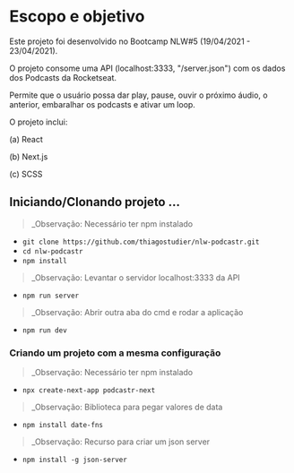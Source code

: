 # Escopo e objetivo

Este projeto foi desenvolvido no Bootcamp NLW#5 (19/04/2021 - 23/04/2021).

O projeto consome uma API (localhost:3333, "/server.json") com os dados dos Podcasts da Rocketseat. 

Permite que o usuário possa dar play, pause, ouvir o próximo áudio, o anterior, embaralhar os podcasts e ativar um loop.

O projeto inclui:

(a) React

(b) Next.js

(c) SCSS

## Iniciando/Clonando projeto ...

> _Observação: Necessário ter npm instalado

- `git clone https://github.com/thiagostudier/nlw-podcastr.git`
- `cd nlw-podcastr`
- `npm install`

> _Observação: Levantar o servidor localhost:3333 da API

- `npm run server`

> _Observação: Abrir outra aba do cmd e rodar a aplicação

- `npm run dev`

### Criando um projeto com a mesma configuração

> _Observação: Necessário ter npm instalado

- `npx create-next-app podcastr-next`

> _Observação: Biblioteca para pegar valores de data

- `npm install date-fns`

> _Observação: Recurso para criar um json server

- `npm install -g json-server`
